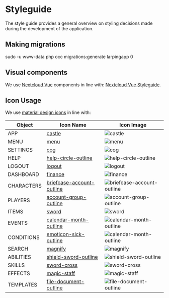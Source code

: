 # Styleguide
The style guide provides a general overview on styling decisions made during the development of the application.

## Making migrations
sudo -u www-data php occ migrations:generate larpingapp 0

## Visual components
We use [Nextcloud Vue](https://nextcloud-vue-components.netlify.app/) components in line with: [Nextcloud Vue Styleguide](https://docs.nextcloud.com/server/27/developer_manual/design/index.html).

## Icon Usage
We use [material design icons](https://pictogrammers.com/library/mdi/) in line with:

| Object      | Icon Name                | Icon Image                      |
|-------------|--------------------------|---------------------------------|
| APP         | [castle](https://pictogrammers.com/library/mdi/icon/castle/) | ![castle](../images/castle.png) |
| MENU        | [menu](https://pictogrammers.com/library/mdi/icon/menu/) | ![menu](../images/menu.png) |
| SETTINGS    | [cog](https://pictogrammers.com/library/mdi/icon/cog/) | ![cog](../images/cog.png) |
| HELP        | [help-circle-outline](https://pictogrammers.com/library/mdi/icon/help-circle-outline/) | ![help-circle-outline](../images/help-circle-outline.png) |
| LOGOUT      | [logout](https://pictogrammers.com/library/mdi/icon/logout/) | ![logout](../images/logout.png) |
| DASHBOARD   | [finance](https://pictogrammers.com/library/mdi/icon/finance/) | ![finance](../images/finance.png) |
| CHARACTERS  | [briefcase-account-outline](https://pictogrammers.com/library/mdi/icon/briefcase-account-outline/) | ![briefcase-account-outline](../images/briefcase-account-outline.png) |
| PLAYERS     | [account-group-outline](https://pictogrammers.com/library/mdi/icon/account-group-outline/) | ![account-group-outline](../images/account-group-outline.png) |
| ITEMS       | [sword](https://pictogrammers.com/library/mdi/icon/sword/) | ![sword](../images/sword.png) |
| EVENTS      | [calendar-month-outline](https://pictogrammers.com/library/mdi/icon/calendar-month-outline/) | ![calendar-month-outline](../images/calendar-month-outline.png) |
| CONDITIONS      | [emoticon-sick-outline](https://pictogrammers.com/library/mdi/icon/emoticon-sick-outline/) | ![calendar-month-outline](../images/emoticon-sick-outline.png) |
| SEARCH      | [magnify](https://pictogrammers.com/library/mdi/icon/magnify/) | ![magnify](../images/magnify.png) |
| ABILITIES   | [shield-sword-outline](https://pictogrammers.com/library/mdi/icon/shield-sword-outline/) | ![shield-sword-outline](../images/shield-sword-outline.png) |
| SKILLS      | [sword-cross](https://pictogrammers.com/library/mdi/icon/sword-cross/) | ![sword-cross](../images/sword-cross.png) |
| EFFECTS     | [magic-staff](https://pictogrammers.com/library/mdi/icon/magic-staff/) | ![magic-staff](../images/magic-staff.png) |
| TEMPLATES   | [file-document-outline](https://pictogrammers.com/library/mdi/icon/file-document-outline/) | ![file-document-outline](../images/file-document-outline.png) |